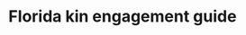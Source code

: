 ---
layout: layouts/resource.njk
title: Florida kin engagement guide
filetype: pdf
url: ""
file: /images/finding-engaging-relative-nonrelative-caregivers.pdf
tags:
  - resource
  - kin-engagement
description: Kin-first guide to communicating with youth caregivers, with tips and templates.
---
